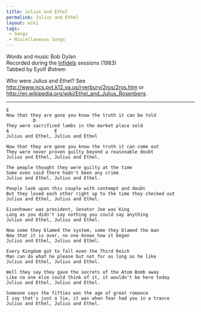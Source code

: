 ```yaml
---
title: Julius and Ethel
permalink: Julius and Ethel
layout: wiki
tags:
 - Songs
 - Miscellaneous Songs
---
```


Words and music Bob Dylan  
Recorded during the [Infidels](/wiki/Infidels "wikilink") sessions (1983)  
Tabbed by Eyolf Østrem

Who were Julius and Ethel? See
[<http://www.ncs.pvt.k12.va.us/ryerbury/2ros/2ros.htm>](http://www.ncs.pvt.k12.va.us/ryerbury/2ros/2ros.htm)
or
[<http://en.wikipedia.org/wiki/Ethel_and_Julius_Rosenberg>](http://en.wikipedia.org/wiki/Ethel_and_Julius_Rosenberg).

* * * * *

    E
    Now that they are gone you know the truth it can be told
              D
    They were sacrificed lambs in the market place sold
    A                 E
    Julius and Ethel, Julius and Ethel

    Now that they are gone you know the truth it can come out
    They were never proven guilty beyond a reasonable doubt
    Julius and Ethel, Julius and Ethel.

    The people thought they were guilty at the time
    Some even said there hadn't been any crime
    Julius and Ethel, Julius and Ethel.

    People look upon this couple with contempt and doubt
    But they loved each other right up to the time they checked out
    Julius and Ethel, Julius and Ethel.

    Eisenhower was president, Senator Joe was King
    Long as you didn't say nothing you could say anything
    Julius and Ethel, Julius and Ethel.

    Now some they blamed the system, some they blamed the man
    Now that it is over, no one knows how it began
    Julius and Ethel, Julius and Ethel.

    Every Kingdom got to fall even the Third Reich
    Man can do what he please but not for as long as he like
    Julius and Ethel, Julius and Ethel.

    Well they say they gave the secrets of the Atom Bomb away
    Like no one else could think of it, it wouldn't be here today
    Julius and Ethel, Julius and Ethel.

    Someone says the fifties was the age of great romance
    I say that's just a lie, it was when fear had you in a trance
    Julius and Ethel, Julius and Ethel.
